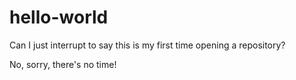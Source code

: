 # hello-world
Can I just interrupt to say this is my first time opening a repository?

No, sorry, there's no time!
